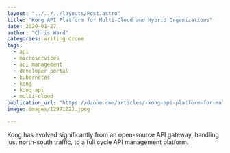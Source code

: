 ```yaml
---
layout: "../../../layouts/Post.astro"
title: "Kong API Platform for Multi-Cloud and Hybrid Organizations"
date: 2020-01-27
author: "Chris Ward"
categories: writing dzone
tags: 
  - api
  - microservices
  - api management
  - developer portal
  - kubernetes
  - kong
  - kong api
  - multi-cloud
publication_url: "https://dzone.com/articles/-kong-api-platform-for-multi-cloud-and-hybrid-orga"
image: images/12971222.jpeg

---
```

Kong has evolved significantly from an open-source API gateway, handling just north-south traffic, to a full cycle API management platform.

